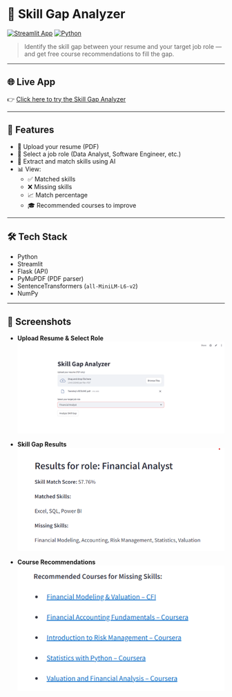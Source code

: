# 🎯 Skill Gap Analyzer

[![Streamlit App](https://img.shields.io/badge/Streamlit-App-green?logo=streamlit)](https://iurd4upvokss2kjdazhaxd.streamlit.app/)
[![Python](https://img.shields.io/badge/Python-3.9+-blue.svg?logo=python)](https://www.python.org/)

> Identify the skill gap between your resume and your target job role — and get free course recommendations to fill the gap.

---

## 🌐 Live App

👉 [Click here to try the Skill Gap Analyzer](https://iurd4upvokss2kjdazhaxd.streamlit.app/)

---

## 🚀 Features

- 📄 Upload your resume (PDF)
- 🎯 Select a job role (Data Analyst, Software Engineer, etc.)
- 🧠 Extract and match skills using AI
- 📊 View:
  - ✅ Matched skills
  - ❌ Missing skills
  - 📈 Match percentage
  - 🎓 Recommended courses to improve

---

## 🛠️ Tech Stack

- Python
- Streamlit
- Flask (API)
- PyMuPDF (PDF parser)
- SentenceTransformers (`all-MiniLM-L6-v2`)
- NumPy

---

## 📸 Screenshots


- **Upload Resume & Select Role**  
  ![Upload Screenshot](screenshots/upload.png)


- **Skill Gap Results**  
  ![Results Screenshot](screenshots/results.png)

- **Course Recommendations**  
  ![Courses Screenshot](screenshots/courses.png)

